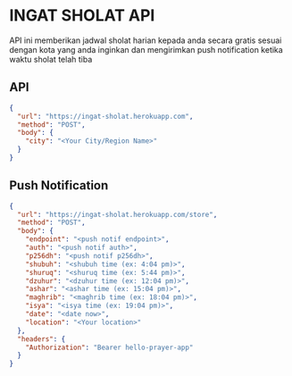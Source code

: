 # INGAT SHOLAT API

API ini memberikan jadwal sholat harian kepada anda secara gratis sesuai dengan kota yang anda inginkan dan mengirimkan push notification ketika waktu sholat telah tiba

## API

```json
{
  "url": "https://ingat-sholat.herokuapp.com",
  "method": "POST",
  "body": {
    "city": "<Your City/Region Name>"
  }
}
```

## Push Notification
```json
{
  "url": "https://ingat-sholat.herokuapp.com/store",
  "method": "POST",
  "body": {
    "endpoint": "<push notif endpoint>",
    "auth": "<push notif auth>",
    "p256dh": "<push notif p256dh>",
    "shubuh": "<shubuh time (ex: 4:04 pm)>",
    "shuruq": "<shuruq time (ex: 5:44 pm)>",
    "dzuhur": "<dzuhur time (ex: 12:04 pm)>",
    "ashar": "<ashar time (ex: 15:04 pm)>",
    "maghrib": "<maghrib time (ex: 18:04 pm)>",
    "isya": "<isya time (ex: 19:04 pm)>",
    "date": "<date now>",
    "location": "<Your location>"
  },
  "headers": {
    "Authorization": "Bearer hello-prayer-app"
  }
}

```